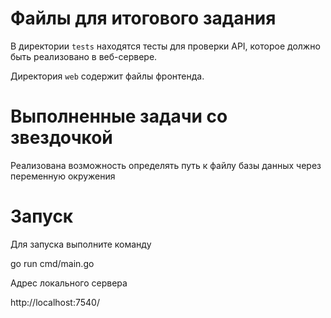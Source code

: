 # Файлы для итогового задания

В директории `tests` находятся тесты для проверки API, которое должно быть реализовано в веб-сервере.

Директория `web` содержит файлы фронтенда.

# Выполненные задачи со звездочкой

Реализована возможность определять путь к файлу базы данных через переменную окружения

# Запуск

Для запуска выполните команду

go run cmd/main.go

Адрес локального сервера

http://localhost:7540/